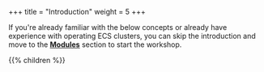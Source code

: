 +++
title = "Introduction"
weight = 5
+++


If you're already familiar with the below concepts or already have experience with operating ECS clusters, you can skip the introduction and move to the [**Modules**](/ecs-spot-capacity-providers/modules.html) section to start the workshop.

{{% children  %}}